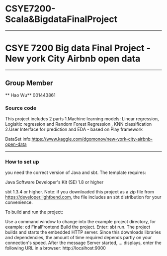 # CSYE7200-Scala&BigdataFinalProject

---

# CSYE 7200 Big data Final Project - New york City Airbnb open data

---

## Group Member

** Hao Wu**
001443861

### Source code

This project includes 2 parts
1.Machine learning models: Linear regression, Logisitic regression and Random Forest Regression , KNN classification
2.User Interface for prediction and EDA - based on Play framework

DataSet info:https://www.kaggle.com/dgomonov/new-york-city-airbnb-open-data

---

### How to set up

you need the correct version of Java and sbt. The template requires:

Java Software Developer's Kit (SE) 1.8 or higher

sbt 1.3.4 or higher. Note: if you downloaded this project as a zip file from https://developer.lightbend.com, the file includes an sbt distribution for your convenience.

To build and run the project:

Use a command window to change into the example project directory, for example: cd FinalFrontend
Build the project. Enter: sbt run. The project builds and starts the embedded HTTP server. Since this downloads libraries and dependencies, the amount of time required depends partly on your connection's speed.
After the message Server started, ... displays, enter the following URL in a browser: http://localhost:9000
